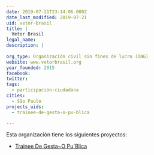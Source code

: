 ```yaml
---
date: 2019-07-21T23:14:06.000Z
date_last_modified: 2019-07-21
uid: vetor-brasil
title: |
  Vetor Brasil
legal_name: 
description: |
  
org_type: Organización civil sin fines de lucro (ONG)
website: www.vetorbrasil.org
year_founded: 2015
facebook: 
twitter: 
tags:
  - participación-ciudadana
cities: 
  - São Paulo
projects_uids:
  - trainee-de-gesta-o-pu-blica

---
```


Esta organización tiene los siguientes proyectos:

- [Trainee De Gesta~O Pu´Blica](/proyectos/trainee-de-gesta-o-pu-blica)
